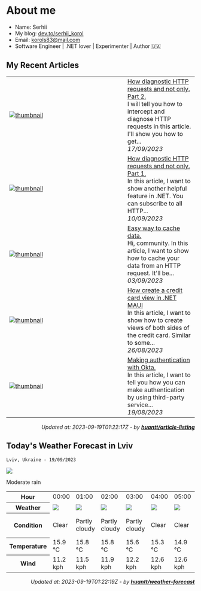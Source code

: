 # About me

- Name: Serhii
- My blog: [dev.to/serhii_korol](https://dev.to/serhii_korol_ab7776c50dba)
- Email: [korols83@mail.com](mailto:korols83@mail.com)
- Software Engineer | .NET lover | Experimenter | Author 🇺🇦

## My Recent Articles


<table>
        <tr>
            <td width="300px">
                <a href="https://dev.to/serhii_korol_ab7776c50dba/how-diagnostic-http-requests-and-not-only-part-2-239n"><img src="https://res.cloudinary.com/practicaldev/image/fetch/s--bEpbgxYU--/c_imagga_scale,f_auto,fl_progressive,h_420,q_auto,w_1000/https://dev-to-uploads.s3.amazonaws.com/uploads/articles/twhztszspmwiefwo9oqo.jpeg" alt="thumbnail"></a>
            </td>
            <td>
                <a href="https://dev.to/serhii_korol_ab7776c50dba/how-diagnostic-http-requests-and-not-only-part-2-239n">How diagnostic HTTP requests and not only. Part 2.</a>
                <div>I will tell you how to intercept and diagnose HTTP requests in this article. I&#39;ll show you how to get...</div>
                <div><i>17/09/2023</i></div>
            </td>
        </tr>
        <tr>
            <td width="300px">
                <a href="https://dev.to/serhii_korol_ab7776c50dba/how-diagnostic-http-requests-and-not-only-part-1-8b1"><img src="https://res.cloudinary.com/practicaldev/image/fetch/s--uCRlOkzP--/c_imagga_scale,f_auto,fl_progressive,h_420,q_auto,w_1000/https://dev-to-uploads.s3.amazonaws.com/uploads/articles/ejph7q14dxz1rinsge77.jpg" alt="thumbnail"></a>
            </td>
            <td>
                <a href="https://dev.to/serhii_korol_ab7776c50dba/how-diagnostic-http-requests-and-not-only-part-1-8b1">How diagnostic HTTP requests and not only. Part 1.</a>
                <div>In this article, I want to show another helpful feature in .NET. You can subscribe to all HTTP...</div>
                <div><i>10/09/2023</i></div>
            </td>
        </tr>
        <tr>
            <td width="300px">
                <a href="https://dev.to/serhii_korol_ab7776c50dba/easy-way-to-cache-data-1h8f"><img src="https://res.cloudinary.com/practicaldev/image/fetch/s--7gpENYBk--/c_imagga_scale,f_auto,fl_progressive,h_420,q_auto,w_1000/https://dev-to-uploads.s3.amazonaws.com/uploads/articles/86iru5q0zpwdgq6nlvhw.jpg" alt="thumbnail"></a>
            </td>
            <td>
                <a href="https://dev.to/serhii_korol_ab7776c50dba/easy-way-to-cache-data-1h8f">Easy way to cache data.</a>
                <div>Hi, community. In this article, I want to show how to cache your data from an HTTP request. It&#39;ll be...</div>
                <div><i>03/09/2023</i></div>
            </td>
        </tr>
        <tr>
            <td width="300px">
                <a href="https://dev.to/serhii_korol_ab7776c50dba/how-create-a-credit-card-view-in-net-maui-1ocl"><img src="https://res.cloudinary.com/practicaldev/image/fetch/s--R_T36eV_--/c_imagga_scale,f_auto,fl_progressive,h_420,q_auto,w_1000/https://dev-to-uploads.s3.amazonaws.com/uploads/articles/vs55ijbwauim14bz3p6g.png" alt="thumbnail"></a>
            </td>
            <td>
                <a href="https://dev.to/serhii_korol_ab7776c50dba/how-create-a-credit-card-view-in-net-maui-1ocl">How create a credit card view in .NET MAUI</a>
                <div>In this article, I want to show how to create views of both sides of the credit card. Similar to some...</div>
                <div><i>26/08/2023</i></div>
            </td>
        </tr>
        <tr>
            <td width="300px">
                <a href="https://dev.to/serhii_korol_ab7776c50dba/making-authentication-with-okta-4odd"><img src="https://res.cloudinary.com/practicaldev/image/fetch/s--8glVsj1L--/c_imagga_scale,f_auto,fl_progressive,h_420,q_auto,w_1000/https://dev-to-uploads.s3.amazonaws.com/uploads/articles/jub3k26tcphwwqje08ql.png" alt="thumbnail"></a>
            </td>
            <td>
                <a href="https://dev.to/serhii_korol_ab7776c50dba/making-authentication-with-okta-4odd">Making authentication with Okta.</a>
                <div>In this article, I want to tell you how you can make authentication by using third-party service...</div>
                <div><i>19/08/2023</i></div>
            </td>
        </tr>
</table>

<div align="right">

*Updated at: 2023-09-19T01:22:17Z - by **[huantt/article-listing](https://github.com/huantt/article-listing)***

</div>

## Today's Weather Forecast in Lviv



`Lviv, Ukraine - 19/09/2023`

<img src="https://cdn.weatherapi.com/weather/64x64/day/302.png"/>

Moderate rain


<table>
    <tr>
        <th>Hour</th>
        <td>00:00</td><td>01:00</td><td>02:00</td><td>03:00</td><td>04:00</td><td>05:00</td><td>06:00</td><td>07:00</td><td>08:00</td><td>09:00</td><td>10:00</td><td>11:00</td><td>12:00</td><td>13:00</td><td>14:00</td><td>15:00</td><td>16:00</td><td>17:00</td><td>18:00</td><td>19:00</td><td>20:00</td><td>21:00</td><td>22:00</td><td>23:00</td>
    </tr>
    <tr>
        <th>Weather</th>
        <td><img src="https://cdn.weatherapi.com/weather/64x64/night/113.png"></img></td><td><img src="https://cdn.weatherapi.com/weather/64x64/night/116.png"></img></td><td><img src="https://cdn.weatherapi.com/weather/64x64/night/116.png"></img></td><td><img src="https://cdn.weatherapi.com/weather/64x64/night/116.png"></img></td><td><img src="https://cdn.weatherapi.com/weather/64x64/night/113.png"></img></td><td><img src="https://cdn.weatherapi.com/weather/64x64/night/113.png"></img></td><td><img src="https://cdn.weatherapi.com/weather/64x64/night/113.png"></img></td><td><img src="https://cdn.weatherapi.com/weather/64x64/night/116.png"></img></td><td><img src="https://cdn.weatherapi.com/weather/64x64/day/122.png"></img></td><td><img src="https://cdn.weatherapi.com/weather/64x64/day/122.png"></img></td><td><img src="https://cdn.weatherapi.com/weather/64x64/day/176.png"></img></td><td><img src="https://cdn.weatherapi.com/weather/64x64/day/302.png"></img></td><td><img src="https://cdn.weatherapi.com/weather/64x64/day/296.png"></img></td><td><img src="https://cdn.weatherapi.com/weather/64x64/day/176.png"></img></td><td><img src="https://cdn.weatherapi.com/weather/64x64/day/266.png"></img></td><td><img src="https://cdn.weatherapi.com/weather/64x64/day/296.png"></img></td><td><img src="https://cdn.weatherapi.com/weather/64x64/day/122.png"></img></td><td><img src="https://cdn.weatherapi.com/weather/64x64/day/176.png"></img></td><td><img src="https://cdn.weatherapi.com/weather/64x64/day/266.png"></img></td><td><img src="https://cdn.weatherapi.com/weather/64x64/day/176.png"></img></td><td><img src="https://cdn.weatherapi.com/weather/64x64/night/176.png"></img></td><td><img src="https://cdn.weatherapi.com/weather/64x64/night/176.png"></img></td><td><img src="https://cdn.weatherapi.com/weather/64x64/night/176.png"></img></td><td><img src="https://cdn.weatherapi.com/weather/64x64/night/122.png"></img></td>
    </tr>
    <tr>
        <th>Condition</th>
        <td width="200px">Clear</td><td width="200px">Partly cloudy</td><td width="200px">Partly cloudy</td><td width="200px">Partly cloudy</td><td width="200px">Clear</td><td width="200px">Clear</td><td width="200px">Clear</td><td width="200px">Partly cloudy</td><td width="200px">Overcast</td><td width="200px">Overcast</td><td width="200px">Patchy rain possible</td><td width="200px">Moderate rain</td><td width="200px">Light rain</td><td width="200px">Patchy rain possible</td><td width="200px">Light drizzle</td><td width="200px">Light rain</td><td width="200px">Overcast</td><td width="200px">Patchy rain possible</td><td width="200px">Light drizzle</td><td width="200px">Patchy rain possible</td><td width="200px">Patchy rain possible</td><td width="200px">Patchy rain possible</td><td width="200px">Patchy rain possible</td><td width="200px">Overcast</td>
    </tr>
    <tr>
        <th>Temperature</th>
        <td>15.9 °C</td><td>15.8 °C</td><td>15.8 °C</td><td>15.6 °C</td><td>15.3 °C</td><td>14.9 °C</td><td>14.9 °C</td><td>15.7 °C</td><td>17.6 °C</td><td>17.6 °C</td><td>17.7 °C</td><td>15.9 °C</td><td>15.8 °C</td><td>16 °C</td><td>15.8 °C</td><td>15.7 °C</td><td>15.9 °C</td><td>16.2 °C</td><td>16.1 °C</td><td>16 °C</td><td>15.9 °C</td><td>15.9 °C</td><td>15.9 °C</td><td>15.6 °C</td>
    </tr>
    <tr>
        <th>Wind</th>
        <td>11.2 kph</td><td>11.5 kph</td><td>11.9 kph</td><td>12.2 kph</td><td>12.6 kph</td><td>12.6 kph</td><td>12.6 kph</td><td>12.6 kph</td><td>14.4 kph</td><td>14.4 kph</td><td>16.9 kph</td><td>19.1 kph</td><td>20.2 kph</td><td>17.6 kph</td><td>16.6 kph</td><td>15.8 kph</td><td>13 kph</td><td>11.5 kph</td><td>11.5 kph</td><td>13.7 kph</td><td>16.9 kph</td><td>15.8 kph</td><td>17.3 kph</td><td>16.2 kph</td>
    </tr>
</table>


<div align="right">

*Updated at: 2023-09-19T01:22:19Z - by **[huantt/weather-forecast](https://github.com/huantt/weather-forecast)***

</div>